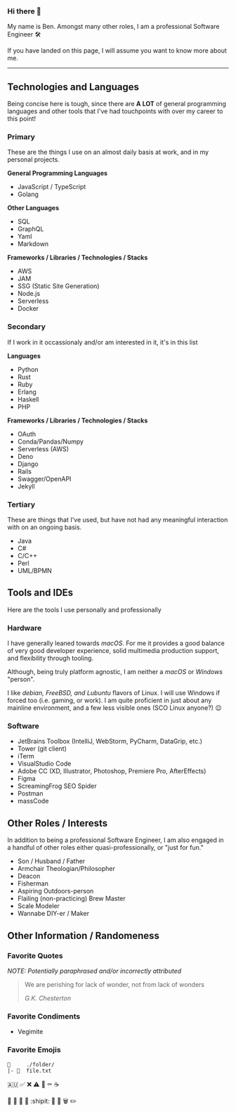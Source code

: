 ### Hi there 👋

My name is Ben. Amongst many other roles, I am a professional Software Engineer 🛠️

If you have landed on this page, I will assume you want to know more about me.

---

## Technologies and Languages

Being concise here is tough, since there are **A LOT** of general programming languages and other tools that I've had touchpoints with over my career to this point!

### Primary

These are the things I use on an almost daily basis at work, and in my personal projects.

**General Programming Languages**

- JavaScript / TypeScript
- Golang

**Other Languages**

- SQL
- GraphQL
- Yaml
- Markdown

**Frameworks / Libraries / Technologies / Stacks**

- AWS
- JAM
- SSG (Static Site Generation)
- Node.js
- Serverless
- Docker

### Secondary

If I work in it occassionaly and/or am interested in it, it's in this list

**Languages**

- Python
- Rust
- Ruby
- Erlang
- Haskell
- PHP

**Frameworks / Libraries / Technologies / Stacks**

- OAuth
- Conda/Pandas/Numpy
- Serverless (AWS)
- Deno
- Django
- Rails
- Swagger/OpenAPI
- Jekyll

### Tertiary

These are things that I've used, but have not had any meaningful interaction with on an ongoing basis.

- Java
- C#
- C/C++
- Perl
- UML/BPMN

## Tools and IDEs

Here are the tools I use personally and professionally

### Hardware

I have generally leaned towards *macOS*. For me it provides a good balance of very good developer experience, solid multimedia production support, and flexibility through tooling.

Although, being truly platform agnostic, I am neither a *macOS* or *Windows* "person".

I like *debian, FreeBSD, and Lubuntu* flavors of Linux. I will use Windows if forced too (i.e. gaming, or work). I am quite proficient in just about any mainline environment, and a few less visible ones (SCO Linux anyone?) :wink:

### Software

- JetBrains Toolbox (IntelliJ, WebStorm, PyCharm, DataGrip, etc.)
- Tower (git client)
- iTerm
- VisualStudio Code
- Adobe CC (XD, Illustrator, Photoshop, Premiere Pro, AfterEffects)
- Figma
- ScreamingFrog SEO Spider
- Postman
- massCode

## Other Roles / Interests

In addition to being a professional Software Engineer, I am also engaged in a handful of other roles either quasi-professionally, or "just for fun."

- Son / Husband / Father
- Armchair Theologian/Philosopher
- Deacon
- Fisherman
- Aspiring Outdoors-person
- Flailing (non-practicing) Brew Master
- Scale Modeler
- Wannabe DIY-er / Maker

## Other Information / Randomeness

### Favorite Quotes

*NOTE: Potentially paraphrased and/or incorrectly attributed*

> We are perishing for lack of wonder, not from lack of wonders
>
> *G.K. Chesterton*

### Favorite Condiments

- Vegimite


### Favorite Emojis

    📁     ./folder/
    |- 📄  file.txt

🇦🇺
✅
❌
⚠️
🚫
⚰️
☕

🔗
🧰
🔐
🔑
:shipit:
📆
📌
🗑️
✏️

<!--
**bencodesall/bencodesall** is a ✨ _special_ ✨ repository because its `README.md` (this file) appears on your GitHub profile.

Here are some ideas to get you started:

- 🔭 I’m currently working on ...
- 🌱 I’m currently learning ...
- 👯 I’m looking to collaborate on ...
- 🤔 I’m looking for help with ...
- 💬 Ask me about ...
- 📫 How to reach me: ...
- 😄 Pronouns: ...
- ⚡ Fun fact: ...

Here's some other personal favorites
📁     ./folder/
|- 📄  file.txt

🇦🇺
✅
©️
®️
™️
❌
✝️
⚠️
🚫
⚰️
☕
🛠️
🔗
🧰
🔐
🔑
:shipit:
📆
📌
🗑️
✏️
-->

